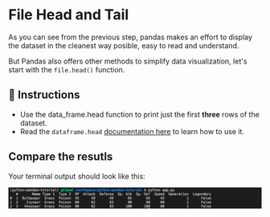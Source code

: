 # File Head and Tail

As you can see from the previous step, pandas makes an effort to display the dataset in the cleanest way posible, easy to read and understand.

But Pandas also offers other methods to simplify data visualization, let's start with the `file.head()` function.

## 📝 Instructions

- Use the data_frame.head function to print just the first **three** rows of the dataset.
- Read the `dataframe.head` [documentation here](https://pandas.pydata.org/docs/reference/api/pandas.DataFrame.head.html?highlight=head#pandas.DataFrame.head) to learn how to use it.

## Compare the resutls

Your terminal output should look like this:

![print file](../../assets/dataframe-head.png)